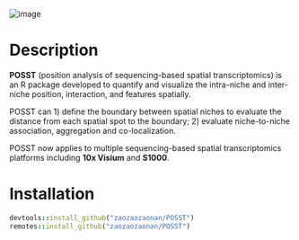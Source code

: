![image](https://github.com/user-attachments/assets/bc5f0794-7c79-43af-9178-06ca94ba800d)

# Description
**POSST** (position analysis of sequencing-based spatial transcriptomics) is an R package developed to quantify and visualize the intra-niche and inter-niche position, interaction, and features spatially. 

POSST can 1) define the boundary between spatial niches to evaluate the distance from each spatial spot to the boundary; 2) evaluate niche-to-niche association, aggregation and co-localization.

POSST now applies to multiple sequencing-based spatial transcriptomics platforms including **10x Visium** and **S1000**.

# Installation
```ruby
devtools::install_github("zaozaozaonan/POSST")
remotes::install_github("zaozaozaonan/POSST")
```
